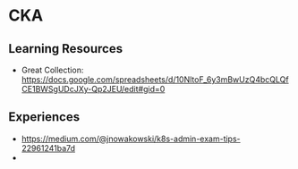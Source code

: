 # CKA

## Learning Resources

- Great Collection: https://docs.google.com/spreadsheets/d/10NltoF_6y3mBwUzQ4bcQLQfCE1BWSgUDcJXy-Qp2JEU/edit#gid=0


## Experiences

- https://medium.com/@jnowakowski/k8s-admin-exam-tips-22961241ba7d
- 